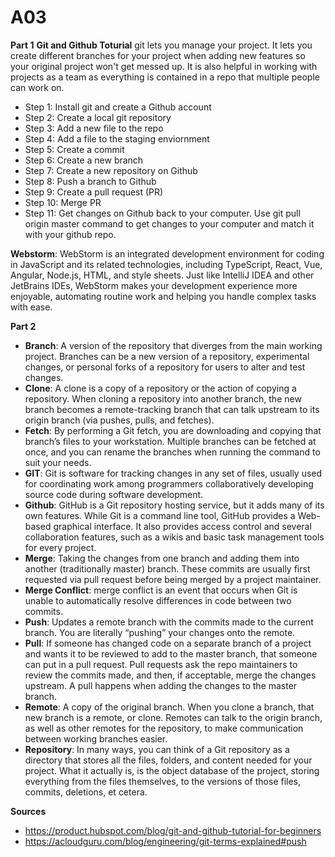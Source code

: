 # A03
**Part 1**
**Git and Github Toturial**
git lets you manage your project. It lets you create different branches for your project when adding new features so your original project won't get messed up. It is also helpful in working with projects as a team as everything is contained in a repo that multiple people can work on. 

* Step 1: Install git and create a Github account
* Step 2: Create a local git repository
* Step 3: Add a new file to the repo
* Step 4: Add a file to the staging enviornment
* Step 5: Create a commit
* Step 6: Create a new branch
* Step 7: Create a new repository on Github
* Step 8: Push a branch to Github
* Step 9: Create a pull request (PR)
* Step 10: Merge PR
* Step 11: Get changes on Github back to your computer. Use git pull origin master command to get changes to your computer and match it with your github repo. 

**Webstorm**: WebStorm is an integrated development environment for coding in JavaScript and its related technologies, including TypeScript, React, Vue, Angular, Node.js, HTML, and style sheets. Just like IntelliJ IDEA and other JetBrains IDEs, WebStorm makes your development experience more enjoyable, automating routine work and helping you handle complex tasks with ease.

**Part 2**

* **Branch**: A version of the repository that diverges from the main working project. Branches can be a new version of a repository, experimental changes, or personal forks of a repository for users to alter and test changes.
* **Clone**: A clone is a copy of a repository or the action of copying a repository. When cloning a repository into another branch, the new branch becomes a remote-tracking branch that can talk upstream to its origin branch (via pushes, pulls, and fetches).
* **Fetch**: By performing a Git fetch, you are downloading and copying that branch’s files to your workstation. Multiple branches can be fetched at once, and you can rename the branches when running the command to suit your needs.
* **GIT**: Git is software for tracking changes in any set of files, usually used for coordinating work among programmers collaboratively developing source code during software development.
* **Github**: GitHub is a Git repository hosting service, but it adds many of its own features. While Git is a command line tool, GitHub provides a Web-based graphical interface. It also provides access control and several collaboration features, such as a wikis and basic task management tools for every project.
* **Merge**: Taking the changes from one branch and adding them into another (traditionally master) branch. These commits are usually first requested via pull request before being merged by a project maintainer.
* **Merge Conflict**:  merge conflict is an event that occurs when Git is unable to automatically resolve differences in code between two commits.
* **Push**: Updates a remote branch with the commits made to the current branch. You are literally “pushing” your changes onto the remote.
* **Pull**: If someone has changed code on a separate branch of a project and wants it to be reviewed to add to the master branch, that someone can put in a pull request. Pull requests ask the repo maintainers to review the commits made, and then, if acceptable, merge the changes upstream. A pull happens when adding the changes to the master branch.
* **Remote**: A copy of the original branch. When you clone a branch, that new branch is a remote, or clone. Remotes can talk to the origin branch, as well as other remotes for the repository, to make communication between working branches easier.
* **Repository**: In many ways, you can think of a Git repository as a directory that stores all the files, folders, and content needed for your project. What it actually is, is the object database of the project, storing everything from the files themselves, to the versions of those files, commits, deletions, et cetera.

**Sources** 
* https://product.hubspot.com/blog/git-and-github-tutorial-for-beginners
* https://acloudguru.com/blog/engineering/git-terms-explained#push


